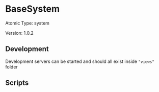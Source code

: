 # BaseSystem

Atomic Type: system

Version: 1.0.2

## Development

Development servers can be started and should all exist inside `"views"` folder

## Scripts
